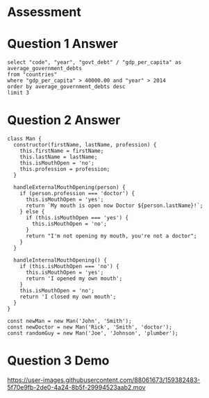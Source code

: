 # Assessment

# Question 1 Answer
```
select "code", "year", "govt_debt" / "gdp_per_capita" as average_government_debts
from "countries"
where "gdp_per_capita" > 40000.00 and "year" > 2014
order by average_government_debts desc
limit 3

```

# Question 2 Answer 
```
class Man {
  constructor(firstName, lastName, profession) {
    this.firstName = firstName;
    this.lastName = lastName;
    this.isMouthOpen = 'no';
    this.profession = profession;
  }

  handleExternalMouthOpening(person) {
    if (person.profession === 'doctor') {
      this.isMouthOpen = 'yes';
      return `My mouth is open now Doctor ${person.lastName}!`;
    } else {
      if (this.isMouthOpen === 'yes') {
        this.isMouthOpen = 'no';
      }
      return "I'm not opening my mouth, you're not a doctor";
    }
  }

  handleInternalMouthOpening() {
    if (this.isMouthOpen === 'no') {
      this.isMouthOpen = 'yes';
      return 'I opened my own mouth';
    }
    this.isMouthOpen = 'no';
    return 'I closed my own mouth';
  }
}

const newMan = new Man('John', 'Smith');
const newDoctor = new Man('Rick', 'Smith', 'doctor');
const randomGuy = new Man('Joe', 'Johnson', 'plumber');

```


# Question 3 Demo



https://user-images.githubusercontent.com/88061673/159382483-5f70e9fb-2de0-4a24-8b5f-29994523aab2.mov

